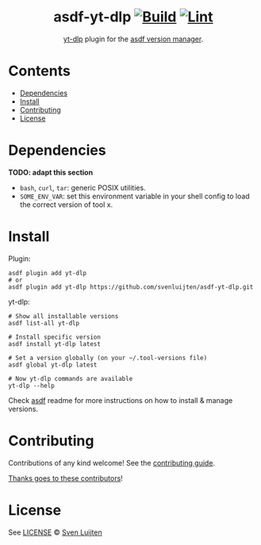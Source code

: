 <div align="center">

# asdf-yt-dlp [![Build](https://github.com/svenluijten/asdf-yt-dlp/actions/workflows/build.yml/badge.svg)](https://github.com/svenluijten/asdf-yt-dlp/actions/workflows/build.yml) [![Lint](https://github.com/svenluijten/asdf-yt-dlp/actions/workflows/lint.yml/badge.svg)](https://github.com/svenluijten/asdf-yt-dlp/actions/workflows/lint.yml)

[yt-dlp](https://github.com/yt-dlp/yt-dlp) plugin for the [asdf version manager](https://asdf-vm.com).

</div>

# Contents

- [Dependencies](#dependencies)
- [Install](#install)
- [Contributing](#contributing)
- [License](#license)

# Dependencies

**TODO: adapt this section**

- `bash`, `curl`, `tar`: generic POSIX utilities.
- `SOME_ENV_VAR`: set this environment variable in your shell config to load the correct version of tool x.

# Install

Plugin:

```shell
asdf plugin add yt-dlp
# or
asdf plugin add yt-dlp https://github.com/svenluijten/asdf-yt-dlp.git
```

yt-dlp:

```shell
# Show all installable versions
asdf list-all yt-dlp

# Install specific version
asdf install yt-dlp latest

# Set a version globally (on your ~/.tool-versions file)
asdf global yt-dlp latest

# Now yt-dlp commands are available
yt-dlp --help
```

Check [asdf](https://github.com/asdf-vm/asdf) readme for more instructions on how to
install & manage versions.

# Contributing

Contributions of any kind welcome! See the [contributing guide](contributing.md).

[Thanks goes to these contributors](https://github.com/svenluijten/asdf-yt-dlp/graphs/contributors)!

# License

See [LICENSE](LICENSE) © [Sven Luijten](https://github.com/svenluijten/)
